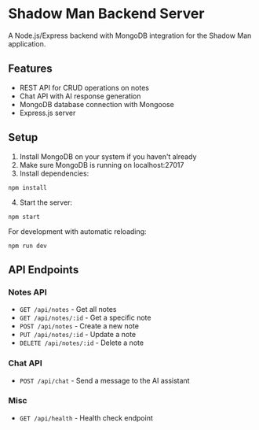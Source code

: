 
# Shadow Man Backend Server

A Node.js/Express backend with MongoDB integration for the Shadow Man application.

## Features

- REST API for CRUD operations on notes
- Chat API with AI response generation
- MongoDB database connection with Mongoose
- Express.js server

## Setup

1. Install MongoDB on your system if you haven't already
2. Make sure MongoDB is running on localhost:27017
3. Install dependencies:
```
npm install
```

4. Start the server:
```
npm start
```

For development with automatic reloading:
```
npm run dev
```

## API Endpoints

### Notes API

- `GET /api/notes` - Get all notes
- `GET /api/notes/:id` - Get a specific note
- `POST /api/notes` - Create a new note
- `PUT /api/notes/:id` - Update a note
- `DELETE /api/notes/:id` - Delete a note

### Chat API

- `POST /api/chat` - Send a message to the AI assistant

### Misc

- `GET /api/health` - Health check endpoint
